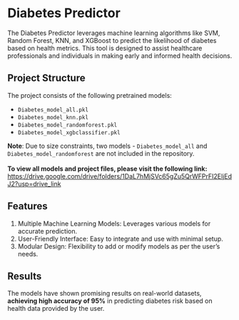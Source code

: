 # Diabetes Predictor
The Diabetes Predictor leverages machine learning algorithms like SVM, Random Forest, KNN, and XGBoost to predict the likelihood of diabetes based on health metrics. This tool is designed to assist healthcare professionals and individuals in making early and informed health decisions.

## Project Structure
The project consists of the following pretrained models:
- `Diabetes_model_all.pkl`
- `Diabetes_model_knn.pkl`
- `Diabetes_model_randomforest.pkl`
- `Diabetes_model_xgbclassifier.pkl`

**Note**: Due to size constraints, two models - `Diabetes_model_all` and `Diabetes_model_randomforest` are not included in the repository.<br>
<br>
**To view all models and project files, please visit the following link:** https://drive.google.com/drive/folders/1DaL7hMjSVc65gZu5QrWFPrFI2EljEdJ2?usp=drive_link

## Features
1. Multiple Machine Learning Models: Leverages various models for accurate prediction.
2. User-Friendly Interface: Easy to integrate and use with minimal setup.
3. Modular Design: Flexibility to add or modify models as per the user’s needs.

## Results
The models have shown promising results on real-world datasets, **achieving high accuracy of 95%** in predicting diabetes risk based on health data provided by the user.
